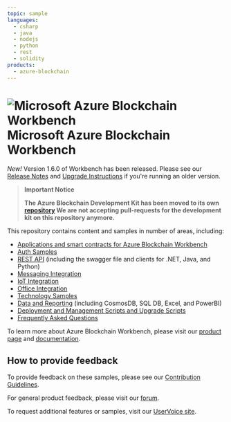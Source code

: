 ```yaml
---
topic: sample
languages:
  - csharp
  - java
  - nodejs
  - python
  - rest
  - solidity
products:
  - azure-blockchain
---
```


# ![Microsoft Azure Blockchain Workbench](https://github.com/Azure-Samples/blockchain/tree/master/blockchain-workbench/media/logo_small.png) Microsoft Azure Blockchain Workbench

*New!* Version 1.6.0 of Workbench has been released. Please see our [Release Notes](https://github.com/Azure-Samples/blockchain/tree/master/blockchain-workbench/CHANGELOG.md) and [Upgrade Instructions](https://github.com/Azure-Samples/blockchain/tree/master/blockchain-workbench/scripts/upgrade/readme.md) if you're running an older version.



> **Important Notice**
>
> **The Azure Blockchain Development Kit has been moved to its own [repository](https://github.com/azure-samples/blockchain-devkit)
> We are not accepting pull-requests for the development kit on this repository anymore.**
>
> 

This repository contains content and samples in number of areas, including:

* [Applications and smart contracts for Azure Blockchain Workbench](https://github.com/Azure-Samples/blockchain/tree/master/blockchain-workbench/application-and-smart-contract-samples/readme.md)
* [Auth Samples](https://github.com/Azure-Samples/blockchain/tree/master/blockchain-workbench/auth-samples)
* [REST API](https://github.com/Azure-Samples/blockchain/tree/master/blockchain-workbench/rest-api-samples/readme.md) (including the swagger file and clients for .NET, Java, and Python)
* [Messaging Integration](https://github.com/Azure-Samples/blockchain/tree/master/blockchain-workbench/messaging-integration-samples/readme.md)
* [IoT Integration](https://github.com/Azure-Samples/blockchain/tree/master/blockchain-workbench/iot-integration-samples/readme.md)
* [Office Integration](https://github.com/Azure-Samples/blockchain/tree/master/blockchain-workbench/office-integration-samples/readme.md)
* [Technology Samples](https://github.com/Azure-Samples/blockchain/tree/master/blockchain-workbench/technology-samples/readme.md)
* [Data and Reporting](https://github.com/Azure-Samples/blockchain/tree/master/blockchain-workbench/data-reporting-samples/readme.md) (including CosmosDB, SQL DB, Excel, and PowerBI)
* [Deployment and Management Scripts and Upgrade Scripts](https://github.com/Azure-Samples/blockchain/tree/master/blockchain-workbench/scripts/readme.md)
* [Frequently Asked Questions](https://github.com/Azure-Samples/blockchain/tree/master/blockchain-workbench/faq/readme.md)

To learn more about Azure Blockchain Workbench, please visit our [product page](https://aka.ms/workbenchdocs) and [documentation](http://azure.microsoft.com/en-us/features/blockchain-workbench/).

## How to provide feedback

To provide feedback on these samples, please see our [Contribution Guidelines](https://github.com/Azure-Samples/blockchain/tree/master/CONTRIBUTING.md).

For general product feedback, please visit our [forum](https://techcommunity.microsoft.com/t5/Blockchain/bd-p/AzureBlockchain).

To request additional features or samples, visit our [UserVoice site](https://feedback.azure.com/forums/586780-blockchain).


